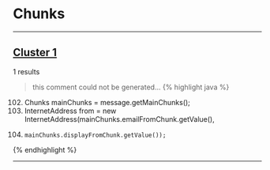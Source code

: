 # Chunks

***

## [Cluster 1](./1)
1 results
> this comment could not be generated...
{% highlight java %}
102. Chunks mainChunks = message.getMainChunks();
103. InternetAddress from = new InternetAddress(mainChunks.emailFromChunk.getValue(),
104.     mainChunks.displayFromChunk.getValue());
{% endhighlight %}

***

